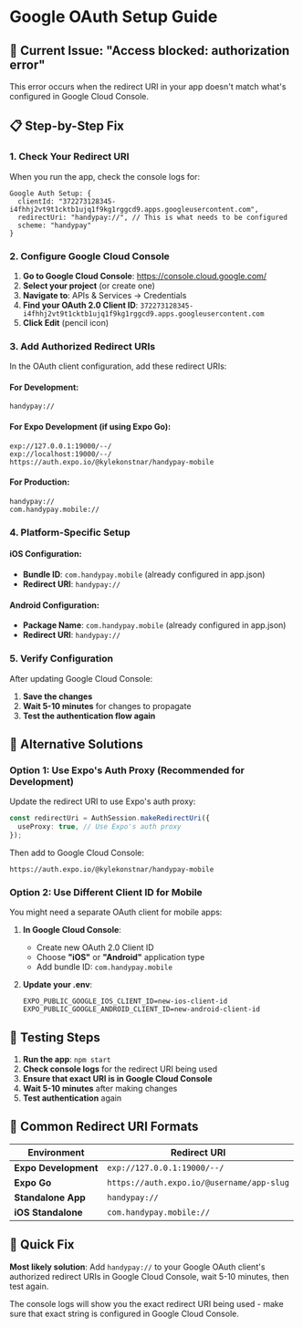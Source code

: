 # Google OAuth Setup Guide

## 🚨 **Current Issue: "Access blocked: authorization error"**

This error occurs when the redirect URI in your app doesn't match what's configured in Google Cloud Console.

## 📋 **Step-by-Step Fix**

### 1. **Check Your Redirect URI**

When you run the app, check the console logs for:
```
Google Auth Setup: {
  clientId: "372273128345-i4fhhj2vt9t1cktb1ujq1f9kg1rggcd9.apps.googleusercontent.com",
  redirectUri: "handypay://", // This is what needs to be configured
  scheme: "handypay"
}
```

### 2. **Configure Google Cloud Console**

1. **Go to Google Cloud Console**: https://console.cloud.google.com/
2. **Select your project** (or create one)
3. **Navigate to**: APIs & Services → Credentials
4. **Find your OAuth 2.0 Client ID**: `372273128345-i4fhhj2vt9t1cktb1ujq1f9kg1rggcd9.apps.googleusercontent.com`
5. **Click Edit** (pencil icon)

### 3. **Add Authorized Redirect URIs**

In the OAuth client configuration, add these redirect URIs:

#### **For Development:**
```
handypay://
```

#### **For Expo Development (if using Expo Go):**
```
exp://127.0.0.1:19000/--/
exp://localhost:19000/--/
https://auth.expo.io/@kylekonstnar/handypay-mobile
```

#### **For Production:**
```
handypay://
com.handypay.mobile://
```

### 4. **Platform-Specific Setup**

#### **iOS Configuration:**
- **Bundle ID**: `com.handypay.mobile` (already configured in app.json)
- **Redirect URI**: `handypay://`

#### **Android Configuration:**
- **Package Name**: `com.handypay.mobile` (already configured in app.json)
- **Redirect URI**: `handypay://`

### 5. **Verify Configuration**

After updating Google Cloud Console:

1. **Save the changes**
2. **Wait 5-10 minutes** for changes to propagate
3. **Test the authentication flow again**

## 🔧 **Alternative Solutions**

### **Option 1: Use Expo's Auth Proxy (Recommended for Development)**

Update the redirect URI to use Expo's auth proxy:

```typescript
const redirectUri = AuthSession.makeRedirectUri({
  useProxy: true, // Use Expo's auth proxy
});
```

Then add to Google Cloud Console:
```
https://auth.expo.io/@kylekonstnar/handypay-mobile
```

### **Option 2: Use Different Client ID for Mobile**

You might need a separate OAuth client for mobile apps:

1. **In Google Cloud Console**:
   - Create new OAuth 2.0 Client ID
   - Choose **"iOS"** or **"Android"** application type
   - Add bundle ID: `com.handypay.mobile`

2. **Update your .env**:
   ```
   EXPO_PUBLIC_GOOGLE_IOS_CLIENT_ID=new-ios-client-id
   EXPO_PUBLIC_GOOGLE_ANDROID_CLIENT_ID=new-android-client-id
   ```

## 🧪 **Testing Steps**

1. **Run the app**: `npm start`
2. **Check console logs** for the redirect URI being used
3. **Ensure that exact URI is in Google Cloud Console**
4. **Wait 5-10 minutes** after making changes
5. **Test authentication** again

## 📝 **Common Redirect URI Formats**

| Environment | Redirect URI |
|-------------|--------------|
| **Expo Development** | `exp://127.0.0.1:19000/--/` |
| **Expo Go** | `https://auth.expo.io/@username/app-slug` |
| **Standalone App** | `handypay://` |
| **iOS Standalone** | `com.handypay.mobile://` |

## 🎯 **Quick Fix**

**Most likely solution**: Add `handypay://` to your Google OAuth client's authorized redirect URIs in Google Cloud Console, wait 5-10 minutes, then test again.

The console logs will show you the exact redirect URI being used - make sure that exact string is configured in Google Cloud Console.